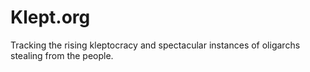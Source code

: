 # Klept.org
Tracking the rising kleptocracy and spectacular instances of oligarchs stealing from the people.
